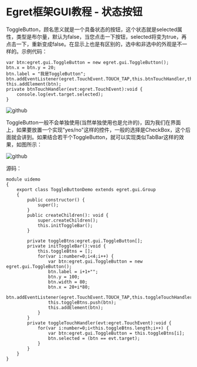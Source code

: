 Egret框架GUI教程 - 状态按钮
===============

ToggleButton，顾名思义就是一个具备状态的按钮，这个状态就是selected属性，类型是布尔量，默认为false，当您点击一下按钮，selected将变为true，再点击一下，重新变成false。在显示上也是有区别的，选中和非选中的外观是不一样的。示例代码：

```
var btn:egret.gui.ToggleButton = new egret.gui.ToggleButton();
btn.x = btn.y = 20;
btn.label = "我是ToggleButton";
btn.addEventListener(egret.TouchEvent.TOUCH_TAP,this.btnTouchHandler,this);
this.addElement(btn);
private btnTouchHandler(evt:egret.TouchEvent):void {
    console.log(evt.target.selected);
}
```

![github](https://raw.githubusercontent.com/NeoGuo/html5-documents/master/egret-gui/images/togglebutton.png "Egret")

ToggleButton一般不会单独使用(当然单独使用也是允许的)，因为我们在界面上，如果要放置一个实现"yes/no"这样的控件，一般的选择是CheckBox，这个后面就会讲到。如果结合若干个ToggleButton，就可以实现类似TabBar这样的效果，如图所示：

![github](https://raw.githubusercontent.com/NeoGuo/html5-documents/master/egret-gui/images/togglebar.png "Egret")

源码：

```
module uidemo
{
    export class ToggleButtonDemo extends egret.gui.Group
    {
        public constructor() {
            super();
        }
        public createChildren(): void {
            super.createChildren();
            this.initToggleBar();
        }

        private toggleBtns:egret.gui.ToggleButton[];
        private initToggleBar():void {
            this.toggleBtns = [];
            for(var i:number=0;i<4;i++) {
                var btn:egret.gui.ToggleButton = new egret.gui.ToggleButton();
                btn.label = i+1+"";
                btn.y = 100;
                btn.width = 80;
                btn.x = 20+i*80;
                btn.addEventListener(egret.TouchEvent.TOUCH_TAP,this.toggleTouchHandler,this);
                this.toggleBtns.push(btn);
                this.addElement(btn);
            }
        }
        private toggleTouchHandler(evt:egret.TouchEvent):void {
            for(var i:number=0;i<this.toggleBtns.length;i++) {
                var btn:egret.gui.ToggleButton = this.toggleBtns[i];
                btn.selected = (btn == evt.target);
            }
        }
    }
}
```